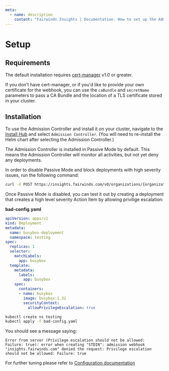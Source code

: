 ```yaml
---
meta:
  - name: description
    content: "Fairwinds Insights | Documentation. How to set up the Admission controller. "
---
```

# Setup
## Requirements
The default installation requires [cert-manager](https://cert-manager.io/docs/installation/kubernetes/)
v1.0 or greater.

If you don't have cert-manager, or if you'd like to provide your own certificate for the webhook, you can use the
`caBundle` and `secretName` parameters to pass a CA Bundle and the location of a TLS certificate
stored in your cluster.

## Installation
To use the Admission Controller and install it on your cluster, navigate to the [Install Hub](/configure/agent/install-hub) and select `Admission Controller`. (You will need to re-install the Helm chart after selecting the Admission Controller.)

The Admission Controller is installed in Passive Mode by default. This means the Admission Controller will monitor all activities, but not yet deny any deployments.

In order to disable Passive Mode and block deployments with high severity issues, run the following command:
```bash
curl -X POST https://insights.fairwinds.com/v0/organizations/{organization}/clusters/{cluster}/admission/settings -d '{"polarisEnabled": true, "opaEnabled": true, "passiveMode": false}' -H "Authorization: Bearer {admin_token}" -H 'content-type:application/json'
```

Once Passive Mode is disabled, you can test it out by creating a deployment that creates a high level severity Action Item
by allowing privilige escalation:

**bad-config.yaml**
```yaml
apiVersion: apps/v1
kind: Deployment
metadata:
  name: busybox-deployment
  namespace: testing
spec:
  replicas: 1
  selector:
    matchLabels:
      app: busybox
  template:
    metadata:
      labels:
        app: busybox
    spec:
      containers:
      - name: busybox
        image: busybox:1.32
        securityContext:
          allowPrivilegeEscalation: true
```

```bash
kubectl create ns testing
kubectl apply -f bad-config.yaml
```

You should see a message saying:
```
Error from server (Privilege escalation should not be allowed: Failure: true): error when creating "STDIN": admission webhook "insights.fairwinds.com" denied the request: Privilege escalation should not be allowed: Failure: true
```


For further tuning please refer to [Configuration documentation](/configure/admission/configuration)